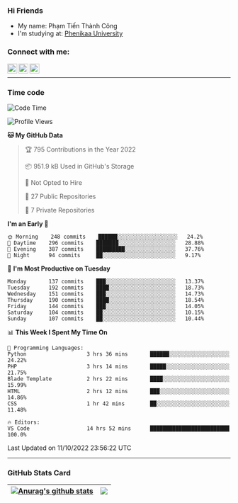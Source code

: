 ### Hi Friends

- My name: Phạm Tiến Thành Công
- I'm studying at: [Phenikaa University]


### Connect with me:
[<img align="left" alt="PhamTienThanhCong | Facebook" width="22px" src="https://upload.wikimedia.org/wikipedia/commons/thumb/1/16/Facebook-icon-1.png/640px-Facebook-icon-1.png" />][facebook]
[<img align="left" alt="PhamTienThanhCong | Zalo" width="22px" src="https://www.anphatpc.com.vn/template/anphat_2020v2/images/icon-zalo.jpg" />][zalo]
[<img align="left" alt="PhamTienThanhCong | LinkedIn" width="22px" src="https://cdn3.iconfinder.com/data/icons/inficons/512/linkedin.png" />][linkedin]

<br />

---

### Time code

<!--START_SECTION:waka-->
![Code Time](http://img.shields.io/badge/Code%20Time-600%20hrs%2041%20mins-blue)

![Profile Views](http://img.shields.io/badge/Profile%20Views-14-blue)

**🐱 My GitHub Data** 

> 🏆 795 Contributions in the Year 2022
 > 
> 📦 951.9 kB Used in GitHub's Storage 
 > 
> 🚫 Not Opted to Hire
 > 
> 📜 27 Public Repositories 
 > 
> 🔑 7 Private Repositories  
 > 
**I'm an Early 🐤** 

```text
🌞 Morning    248 commits    ██████░░░░░░░░░░░░░░░░░░░   24.2% 
🌆 Daytime    296 commits    ███████░░░░░░░░░░░░░░░░░░   28.88% 
🌃 Evening    387 commits    █████████░░░░░░░░░░░░░░░░   37.76% 
🌙 Night      94 commits     ██░░░░░░░░░░░░░░░░░░░░░░░   9.17%

```
📅 **I'm Most Productive on Tuesday** 

```text
Monday       137 commits    ███░░░░░░░░░░░░░░░░░░░░░░   13.37% 
Tuesday      192 commits    ████░░░░░░░░░░░░░░░░░░░░░   18.73% 
Wednesday    151 commits    ███░░░░░░░░░░░░░░░░░░░░░░   14.73% 
Thursday     190 commits    ████░░░░░░░░░░░░░░░░░░░░░   18.54% 
Friday       144 commits    ███░░░░░░░░░░░░░░░░░░░░░░   14.05% 
Saturday     104 commits    ██░░░░░░░░░░░░░░░░░░░░░░░   10.15% 
Sunday       107 commits    ██░░░░░░░░░░░░░░░░░░░░░░░   10.44%

```


📊 **This Week I Spent My Time On** 

```text
💬 Programming Languages: 
Python                   3 hrs 36 mins       ██████░░░░░░░░░░░░░░░░░░░   24.22% 
PHP                      3 hrs 14 mins       █████░░░░░░░░░░░░░░░░░░░░   21.75% 
Blade Template           2 hrs 22 mins       ████░░░░░░░░░░░░░░░░░░░░░   15.99% 
HTML                     2 hrs 12 mins       ███░░░░░░░░░░░░░░░░░░░░░░   14.86% 
CSS                      1 hr 42 mins        ██░░░░░░░░░░░░░░░░░░░░░░░   11.48%

🔥 Editors: 
VS Code                  14 hrs 52 mins      █████████████████████████   100.0%

```


 Last Updated on 11/10/2022 23:56:22 UTC
<!--END_SECTION:waka-->

---

### GitHub Stats Card

| <a href="https://github.com/phamtienthanhcong"><img align="center" src="https://github-readme-stats.vercel.app/api?username=PhamTienThanhCong&show_icons=true&include_all_commits=true&theme=buefy&hide_border=true&theme=ocean_dark" alt="Anurag's github stats" /></a> | <a href="https://github.com/phamtienthanhcong"><img align="center" src="https://github-readme-stats.vercel.app/api/top-langs/?username=PhamTienThanhCong&layout=compact&theme=buefy&hide_border=true&theme=ocean_dark" /></a> |
| ------------- | ------------- |

[Phenikaa University]: https://phenikaa-uni.edu.vn/vi
[facebook]: https://www.facebook.com/phamtienthanhcong
[linkedin]: https://linkedin.com/in/phamtienthanhcong
[zalo]: https://zalo.me/0396396332
[tiktok]: https://www.tiktok.com/@phamtienthanhcong
[web]: https://github.com/PhamTienThanhCong/web_dev
[min project]: https://github.com/PhamTienThanhCong/Project-Of-Web
[c and cpp]: https://github.com/PhamTienThanhCong/Code_C_and_Cpro
[python]: https://github.com/PhamTienThanhCong/Python_beginer
